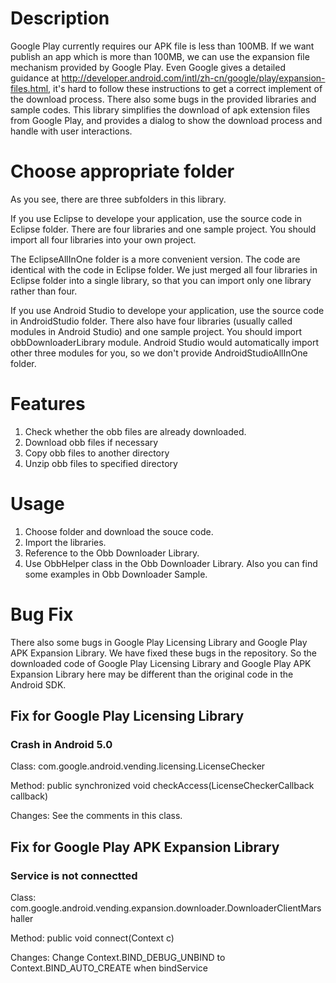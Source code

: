 # Description
Google Play currently requires our APK file is less than 100MB. If we want publish an app which is more than 100MB, we can use the expansion file mechanism provided by Google Play.
Even Google gives a detailed guidance at http://developer.android.com/intl/zh-cn/google/play/expansion-files.html, it's hard to follow these instructions to get a correct implement of the download process.
There also some bugs in the provided libraries and sample codes.
This library simplifies the download of apk extension files from Google Play, and provides a dialog to show the download process and handle with user interactions.

# Choose appropriate folder
As you see, there are three subfolders in this library.

If you use Eclipse to develope your application, use the source code in Eclipse folder. There are four libraries and one sample project. You should import all four libraries into your own project.

The EclipseAllInOne folder is a more convenient version. The code are identical with the code in Eclipse folder. We just merged all four libraries in Eclipse folder into a single library, so that you can import only one library rather than four.

If you use Android Studio to develope your application, use the source code in AndroidStudio folder. There also have four libraries (usually called modules in Android Studio) and one sample project. You should import obbDownloaderLibrary module. Android Studio would automatically import other three modules for you, so we don't provide AndroidStudioAllInOne folder.

# Features
1. Check whether the obb files are already downloaded.
2. Download obb files if necessary
3. Copy obb files to another directory
4. Unzip obb files to specified directory

# Usage
1. Choose folder and download the souce code.
2. Import the libraries.
2. Reference to the Obb Downloader Library.
3. Use ObbHelper class in the Obb Downloader Library. Also you can find some examples in Obb Downloader Sample. 

# Bug Fix
There also some bugs in Google Play Licensing Library and Google Play APK Expansion Library. We have fixed these bugs in the repository. So the downloaded code of Google Play Licensing Library and Google Play APK Expansion Library here may be different than the original code in the Android SDK.

## Fix for Google Play Licensing Library

### Crash in Android 5.0
Class: com.google.android.vending.licensing.LicenseChecker

Method: public synchronized void checkAccess(LicenseCheckerCallback callback)

Changes: See the comments in this class.

## Fix for Google Play APK Expansion Library

### Service is not connectted
Class: com.google.android.vending.expansion.downloader.DownloaderClientMarshaller

Method: public void connect(Context c)

Changes: Change Context.BIND_DEBUG_UNBIND to Context.BIND_AUTO_CREATE when bindService